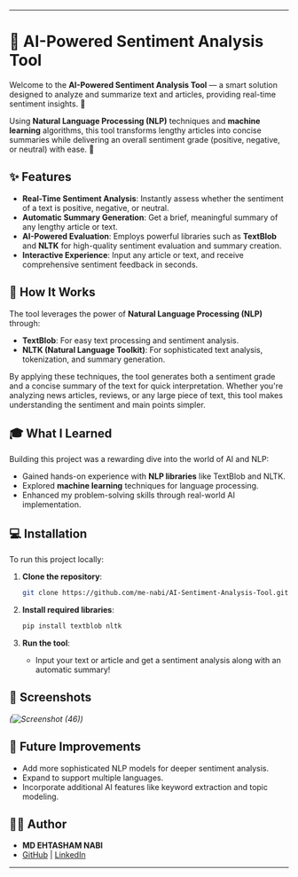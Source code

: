 

---

# 🧠 AI-Powered Sentiment Analysis Tool

Welcome to the **AI-Powered Sentiment Analysis Tool** — a smart solution designed to analyze and summarize text and articles, providing real-time sentiment insights. 📑

Using **Natural Language Processing (NLP)** techniques and **machine learning** algorithms, this tool transforms lengthy articles into concise summaries while delivering an overall sentiment grade (positive, negative, or neutral) with ease. 🎯

## ✨ Features

- **Real-Time Sentiment Analysis**: Instantly assess whether the sentiment of a text is positive, negative, or neutral.
- **Automatic Summary Generation**: Get a brief, meaningful summary of any lengthy article or text.
- **AI-Powered Evaluation**: Employs powerful libraries such as **TextBlob** and **NLTK** for high-quality sentiment evaluation and summary creation.
- **Interactive Experience**: Input any article or text, and receive comprehensive sentiment feedback in seconds.

## 🚀 How It Works

The tool leverages the power of **Natural Language Processing (NLP)** through:
- **TextBlob**: For easy text processing and sentiment analysis.
- **NLTK (Natural Language Toolkit)**: For sophisticated text analysis, tokenization, and summary generation.
  
By applying these techniques, the tool generates both a sentiment grade and a concise summary of the text for quick interpretation. Whether you're analyzing news articles, reviews, or any large piece of text, this tool makes understanding the sentiment and main points simpler. 

## 🎓 What I Learned

Building this project was a rewarding dive into the world of AI and NLP:
- Gained hands-on experience with **NLP libraries** like TextBlob and NLTK.
- Explored **machine learning** techniques for language processing.
- Enhanced my problem-solving skills through real-world AI implementation.

## 💻 Installation

To run this project locally:

1. **Clone the repository**:
   ```bash
   git clone https://github.com/me-nabi/AI-Sentiment-Analysis-Tool.git
   ```

2. **Install required libraries**:
   ```bash
   pip install textblob nltk
   ```

3. **Run the tool**:
   - Input your text or article and get a sentiment analysis along with an automatic summary!

## 📸 Screenshots

*(![Screenshot (46)](https://github.com/user-attachments/assets/c2a82b91-3bb0-49ef-b5fd-0fe7e8e16107))*

## 🚀 Future Improvements

- Add more sophisticated NLP models for deeper sentiment analysis.
- Expand to support multiple languages.
- Incorporate additional AI features like keyword extraction and topic modeling.

## 👨‍💻 Author

- **MD EHTASHAM NABI**
- [GitHub](https://github.com/me-nabi) | [LinkedIn](linkedin.com/in/md-ehtasham-nabi-609088259)

---

